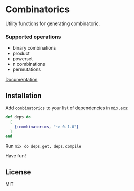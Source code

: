 # Combinatorics

Utility functions for generating combinatoric.

### Supported operations

- binary combinations
- product
- powerset
- n combinations
- permutations

[Documentation](https://hexdocs.pm/combinatorics)

## Installation

Add `combinatorics` to your list of dependencies in `mix.exs`:

```elixir
def deps do
  [
    {:combinatorics, "~> 0.1.0"}
  ]
end
```

Run `mix do deps.get, deps.compile`

Have fun!

## License

MIT
